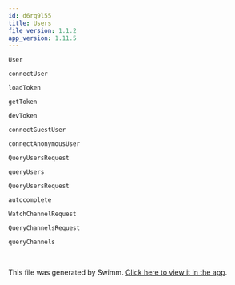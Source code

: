 ```yaml
---
id: d6rq9l55
title: Users
file_version: 1.1.2
app_version: 1.11.5
---
```


`User`<swm-token data-swm-token=":stream-chat-android-client/src/main/java/io/getstream/chat/android/client/models/User.kt:44:6:6:`public data class User(`"/>

`connectUser`<swm-token data-swm-token=":stream-chat-android-docs/src/main/kotlin/io/getstream/chat/docs/kotlin/dokka/DokkaRoot.kt:24:3:3:`    fun connectUser(client: ChatClient, token: String) {`"/>

`loadToken`<swm-token data-swm-token=":stream-chat-android-client/src/main/java/io/getstream/chat/android/client/token/TokenProvider.kt:37:5:5:`    public fun loadToken(): String`"/>

`getToken`<swm-token data-swm-token=":stream-chat-android-client/src/main/java/io/getstream/chat/android/client/ChatClient.kt:2403:21:21:`                is UserState.UserSet -&gt; if (tokenManager.hasToken()) tokenManager.getToken() else null`"/>

`devToken`<swm-token data-swm-token=":stream-chat-android-docs/src/main/kotlin/io/getstream/chat/docs/kotlin/dokka/DokkaRoot.kt:32:14:14:`            token = token, // or client.devToken(userId); if auth is disabled for your app`"/>

`connectGuestUser`<swm-token data-swm-token=":stream-chat-android-client/src/main/java/io/getstream/chat/android/client/ChatClient.kt:757:5:5:`    public fun connectGuestUser(`"/>

`connectAnonymousUser`<swm-token data-swm-token=":stream-chat-android-client/src/main/java/io/getstream/chat/android/client/ChatClient.kt:732:5:5:`    public fun connectAnonymousUser(timeoutMilliseconds: Long? = null): Call&lt;ConnectionData&gt; {`"/>

`QueryUsersRequest`<swm-token data-swm-token=":stream-chat-android-client/src/main/java/io/getstream/chat/android/client/ChatClient.kt:34:16:16:`import io.getstream.chat.android.client.api.models.QueryUsersRequest`"/>

`queryUsers`<swm-token data-swm-token=":stream-chat-android-client/src/main/java/io/getstream/chat/android/client/ChatClient.kt:2135:5:5:`    public fun queryUsers(query: QueryUsersRequest): Call&lt;List&lt;User&gt;&gt; = api.queryUsers(query)`"/>

`QueryUsersRequest`<swm-token data-swm-token=":stream-chat-android-client/src/main/java/io/getstream/chat/android/client/ChatClient.kt:34:16:16:`import io.getstream.chat.android.client.api.models.QueryUsersRequest`"/>

`autocomplete`<swm-token data-swm-token=":stream-chat-android-client/src/main/java/io/getstream/chat/android/client/models/Filters.kt:117:5:5:`    public fun autocomplete(fieldName: String, value: String): FilterObject = AutocompleteFilterObject(fieldName, value)`"/>

`WatchChannelRequest`<swm-token data-swm-token=":stream-chat-android-client/src/main/java/io/getstream/chat/android/client/api/models/WatchChannelRequest.kt:19:4:4:`public class WatchChannelRequest : QueryChannelRequest() {`"/>

`QueryChannelsRequest`<swm-token data-swm-token=":stream-chat-android-client/src/main/java/io/getstream/chat/android/client/ChatClient.kt:33:16:16:`import io.getstream.chat.android.client.api.models.QueryChannelsRequest`"/>

`queryChannels`<swm-token data-swm-token=":stream-chat-android-client/src/main/java/io/getstream/chat/android/client/ChatClient.kt:1746:25:25:`    public fun queryChannelsInternal(request: QueryChannelsRequest): Call&lt;List&lt;Channel&gt;&gt; = api.queryChannels(request)`"/>

<br/>

This file was generated by Swimm. [Click here to view it in the app](https://app.swimm.io/repos/Z2l0aHViJTNBJTNBc3RyZWFtLWNoYXQtYW5kcm9pZCUzQSUzQXJvdWR5aXJhbnk=/docs/d6rq9l55).
